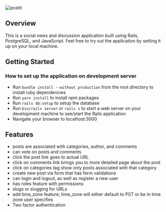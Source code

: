 ![postit](https://user-images.githubusercontent.com/13613724/61578136-c6e99280-aaa6-11e9-85f6-d1b20ef95f69.png)

## Overview
This is a social news and discussion application built using Rails, PostgreSQL,
and JavaScript. Feel free to try out the application by setting it up on your
local machine.

## Getting Started

### How to set up the application on development server
- Run `bundle install --without production` from the root directory to install
  ruby dependencies
- Run `yarn install` to install npm packages
- Run `rails db:setup` to setup the database
- Run `bin/rails server` or `rails s` to start a web server on your development
  machine to see/start the Rails application
- Navigate your browser to localhost:3000

## Features

* posts are associated with categories, author, and comments
* can vote on posts and comments
* click the post link goes to actual URL
* click on comments link brings you to more detailed page about the post
* click on categories tag show only posts associated with that category
* create new post via form that has form validations
* can login and logout, as well as register a new user
* has roles feature with permissions
* slugs or slugging for URLs
* add time_zone feature; time_zone will either default to PST or be in time zone
  user specifies
* Two factor authentication

